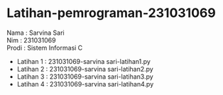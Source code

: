 # Latihan-pemrograman-231031069
<div> Nama : Sarvina Sari </div>
<div> Nim : 231031069 </div>
<div> Prodi : Sistem Informasi C </div>

* Latihan 1 : 231031069-sarvina sari-latihan1.py
* Latihan 2 : 231031069-sarvina sari-latihan2.py
* Latihan 3 : 231031069-sarvina sari-latihan3.py
* Latihan 4 : 231031069-sarvina sari-latihan4.py
  
